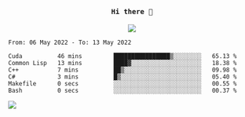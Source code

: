 <h4 align="center"><samp> Hi there 👋  </samp></h4>

<p align="center">
  
  <a href="https://github.com/bznick98">
    <img align="center" src="https://github-readme-stats.vercel.app/api?username=bznick98&&count_private=true&hide=issues,prs&include_all_commits=true&show_icons=true&theme=gruvbox" />
  </a>
  
  <!--START_SECTION:waka-->

```text
From: 06 May 2022 - To: 13 May 2022

Cuda          46 mins         ████████████████▒░░░░░░░░   65.13 %
Common Lisp   13 mins         ████▓░░░░░░░░░░░░░░░░░░░░   18.38 %
C++           7 mins          ██▒░░░░░░░░░░░░░░░░░░░░░░   09.98 %
C#            3 mins          █▒░░░░░░░░░░░░░░░░░░░░░░░   05.40 %
Makefile      0 secs          ░░░░░░░░░░░░░░░░░░░░░░░░░   00.55 %
Bash          0 secs          ░░░░░░░░░░░░░░░░░░░░░░░░░   00.37 %
```

<!--END_SECTION:waka-->
  
 
</p>

![](https://visitor-badge.glitch.me/badge?page_id=bznick98.bznick98)
